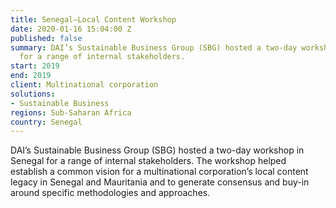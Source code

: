 ```yaml
---
title: Senegal—Local Content Workshop
date: 2020-01-16 15:04:00 Z
published: false
summary: DAI’s Sustainable Business Group (SBG) hosted a two-day workshop in Senegal
  for a range of internal stakeholders.
start: 2019
end: 2019
client: Multinational corporation
solutions:
- Sustainable Business
regions: Sub-Saharan Africa
country: Senegal
---
```


DAI’s Sustainable Business Group (SBG) hosted a two-day workshop in Senegal for a range of internal stakeholders. The workshop helped establish a common vision for a multinational corporation’s local content legacy in Senegal and Mauritania and to generate consensus and buy-in around specific methodologies and approaches.